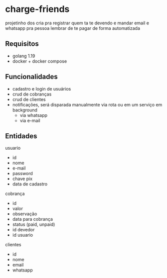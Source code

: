 # charge-friends

projetinho dos cria pra registrar quem ta te devendo e mandar email e whatsapp pra pessoa lembrar de te pagar de forma automatizada

## Requisitos
- golang 1.19 
- docker + docker compose

## Funcionalidades

- cadastro e login de usuários
- crud de cobranças 
- crud de clientes
- notificações, será disparada manualmente via rota ou em um serviço em background
    - via whatsapp 
    - via e-mail 

## Entidades

usuario
- id
- nome 
- e-mail
- password
- chave pix
- data de cadastro

cobrança
- id
- valor
- observação
- data para cobrança
- status (paid, unpaid)
- id devedor
- id usuario

clientes
- id
- nome
- email
- whatsapp
